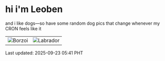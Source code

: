 # hi i'm Leoben

and i like dogs—so have some random dog pics that change whenever my CRON feels like it

|  |  |
|--------|----------|
| ![Borzoi](https://random-dog-vercel.vercel.app/api/random-borzoi?v=1758577298) | ![Labrador](https://random-dog-vercel.vercel.app/api/random-labrador?v=1758577298) |

Last updated: 2025-09-23 05:41 PHT
